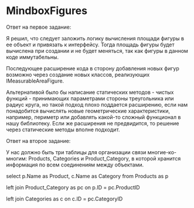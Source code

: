 # MindboxFigures

Ответ на первое задание:

Я решил, что следует заложить логику вычисления площади фигуры в ее объект и привязать к интерфейсу. Тогда площадь фигуры будет вычислена при создании и не будет меняться, так 
как фигуры в данном коде иммутабельны.

Последующее расширение кода в сторону добавления новых фигур возможно через создание новых классов, реализующих IMeasurableAreaFigure.

Альтернативой было бы написание статических методов - чистых функций - принимающих параметрами стороны треугольника или радиус круга, но такой подход плохо поддается расширению, если нам понадобится вычислять новые геометрические характеристики, например, периметр или добавлять какой-то сложный функционал в нашу библиотеку. Если же расширения не предвидится, то решение через статические методы вполне подходит.

Ответ на второе задание:

У нас должно быть три таблицы для организации связи многие-ко-многим: Products, Categories и Product_Category, в которой хранится информация по всем соединениям между объектами.

select p.Name as Product, c.Name as Category from 
Products as p

left join
Product_Category as pc
on p.ID = pc.ProductID

left join 
Categories as c
on c.ID = pc.CategoryID
